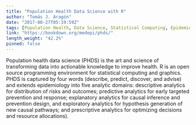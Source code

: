 ```yaml
---
title: "Population Health Data Science with R"
author: "Tomás J. Aragón"
date: "2017-08-27T05:19:59Z"
tags: [Population Health, Data Science, Statistical Computing, Epidemiology]
link: "https://bookdown.org/medepi/phds/"
length_weight: "42.2%"
pinned: false
---
```


Population health data science (PHDS) is the art and science of transforming data into actionable knowledge to improve health. R is an open source programming environment for statistical computing and graphics. PHDS is captured by four words (describe, predict, discover, and advise) and extends epidemiology into five analytic domains: descriptive analytics for distribution of risks and outcomes; predictive analytics for early targeted prevention and response; explanatory analytics for causal inference and prevention design, and exploratory analytics for hypothesis generation of new causal pathways; and prescriptive analytics for optimizing decisions and resource allocations).
